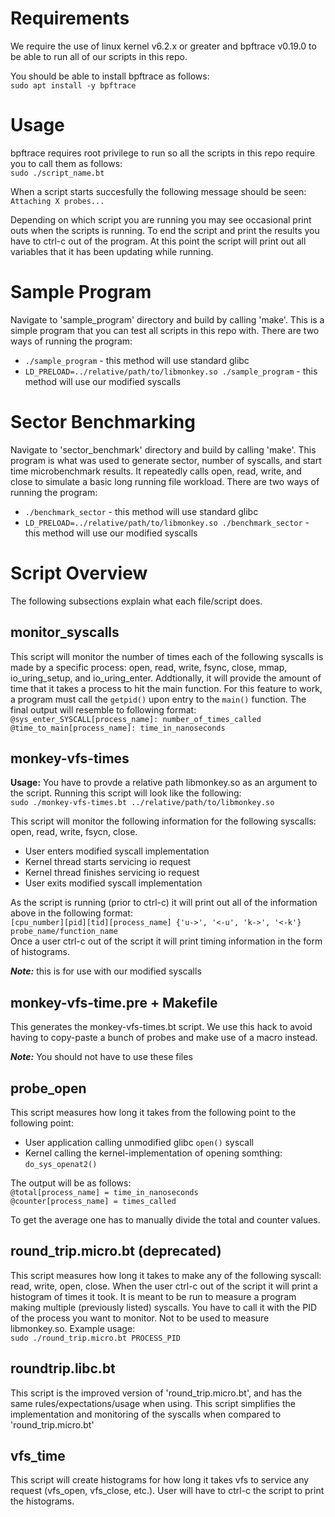 # Requirements
We require the use of linux kernel v6.2.x or greater and bpftrace v0.19.0 to be able to run all of our scripts in this repo.

You should be able to install bpftrace as follows:  
`sudo apt install -y bpftrace`

# Usage
bpftrace requires root privilege to run so all the scripts in this repo require you to call them as follows:  
`sudo ./script_name.bt`  

When a script starts succesfully the following message should be seen:  
`Attaching X probes...`

Depending on which script you are running you may see occasional print outs when the scripts is running. To end the script and print the results you have to ctrl-c out of the program. At this point the script will print out all variables that it has been updating while running. 

# Sample Program
Navigate to 'sample_program' directory and build by calling 'make'. This is a simple program that you can test all scripts in this repo with. There are two ways of running the program:  
* `./sample_program` - this method will use standard glibc
* `LD_PRELOAD=../relative/path/to/libmonkey.so ./sample_program` - this method will use our modified syscalls

# Sector Benchmarking
Navigate to 'sector_benchmark' directory and build by calling 'make'. This program is what was used to generate sector, number of syscalls, and start time microbenchmark results. It repeatedly calls open, read, write, and close to simulate a basic long running file workload. There are two ways of running the program:  
* `./benchmark_sector` - this method will use standard glibc
* `LD_PRELOAD=../relative/path/to/libmonkey.so ./benchmark_sector` - this method will use our modified syscalls

# Script Overview
The following subsections explain what each file/script does.

## monitor_syscalls
This script will monitor the number of times each of the following syscalls is made by a specific process: open, read, write, fsync, close, mmap, io_uring_setup, and io_uring_enter. Addtionally, it will provide the amount of time that it takes a process to hit the main function. For this feature to work, a program must call the `getpid()` upon entry to the `main()` function. The final output will resemble to following format:  
`@sys_enter_SYSCALL[process_name]: number_of_times_called`  
`@time_to_main[process_name]: time_in_nanoseconds`  

## monkey-vfs-times
**Usage:** You have to provde a relative path libmonkey.so as an argument to the script. Running this script will look like the following:  
`sudo ./monkey-vfs-times.bt ../relative/path/to/libmonkey.so`  

This script will monitor the following information for the following syscalls: open, read, write, fsycn, close.  
* User enters modified syscall implementation
* Kernel thread starts servicing io request
* Kernel thread finishes servicing io request
* User exits modified syscall implementation
  
As the script is running (prior to ctrl-c) it will print out all of the information above in the following format:  
`[cpu_number][pid][tid][process_name] {'u->', '<-u', 'k->', '<-k'} probe_name/function_name`  
Once a user ctrl-c out of the script it will print timing information in the form of histograms.  
  
***Note:*** this is for use with our modified syscalls

## monkey-vfs-time.pre + Makefile
This generates the monkey-vfs-times.bt script. We use this hack to avoid having to copy-paste a bunch of probes and make use of a macro instead.  

***Note:*** You should not have to use these files  

## probe_open
This script measures how long it takes from the following point to the following point:
* User application calling unmodified glibc `open()` syscall
* Kernel calling the kernel-implementation of opening somthing: `do_sys_openat2()`

The output will be as follows:  
`@total[process_name] = time_in_nanoseconds`  
`@counter[process_name] = times_called`  

To get the average one has to manually divide the total and counter values.

## round_trip.micro.bt (deprecated)
This script measures how long it takes to make any of the following syscall: read, write, open, close. When the user ctrl-c out of the script it will print a histogram of times it took. It is meant to be run to measure a program making multiple (previously listed) syscalls. You have to call it with the PID of the process you want to monitor. Not to be used to measure libmonkey.so. Example usage:  
`sudo ./round_trip.micro.bt PROCESS_PID`  

## roundtrip.libc.bt
This script is the improved version of 'round_trip.micro.bt', and has the same rules/expectations/usage when using. This script simplifies the implementation and monitoring of the syscalls when compared to 'round_trip.micro.bt'

## vfs_time
This script will create histograms for how long it takes vfs to service any request (vfs_open, vfs_close, etc.). User will have to ctrl-c the script to print the histograms.
